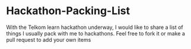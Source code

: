 # Hackathon-Packing-List
With the Telkom learn hackathon underway, I would like to share a list of things I usually pack with me to hackathons. Feel free to fork it or make a pull request to add your own items

